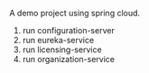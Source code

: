 A demo project using spring cloud.

1. run configuration-server
2. run eureka-service
3. run licensing-service
4. run organization-service
